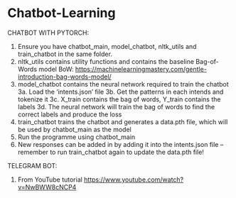 # Chatbot-Learning

CHATBOT WITH PYTORCH:

1. Ensure you have chatbot_main, model_chatbot, nltk_utils and train_chatbot in the same folder.
2. nltk_utils contains utility functions and contains the baseline Bag-of-Words model
BoW: https://machinelearningmastery.com/gentle-introduction-bag-words-model/
3. model_chatbot contains the neural network required to train the chatbot 
3a. Load the ‘intents.json’ file
3b. Get the patterns in each intends and tokenize it 
3c. X_train contains the bag of words, Y_train contains the labels 
3d. The neural network will train the bag of words to find the correct labels and produce the loss
4. train_chatbot trains the chatbot and generates a data.pth file, which will be used by chatbot_main as the model
5. Run the programme using chatbot_main
6. New responses can be added in by adding it into the intents.json file – remember to run train_chatbot again to update the data.pth file!

TELEGRAM BOT:

1. From YouTube tutorial https://www.youtube.com/watch?v=NwBWW8cNCP4
